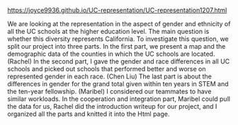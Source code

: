 https://joyce9936.github.io/UC-representation/UC-representation1207.html

We are looking at the representation in the aspect of gender and ethnicity of all the UC schools at the higher education level. The main question is whether this diversity represents California. To investigate this question, we split our project into three parts. In the first part, we present a map and the demographic data of the counties in which the UC schools are located. (Rachel) In the second part, I gave the gender and race differences in all UC schools and picked out schools that performed better and worse on represented gender in each race. (Chen Liu) The last part is about the differences in gender for the grand total given within ten years in STEM and the ten-year fellowship. (Maribel) I considered our teammates to have similar workloads. In the cooperation and integration part, Maribel could pull the data for us, Rachel did the introduction writeup for our project, and I organized all the parts and knitted it into the Html page.
